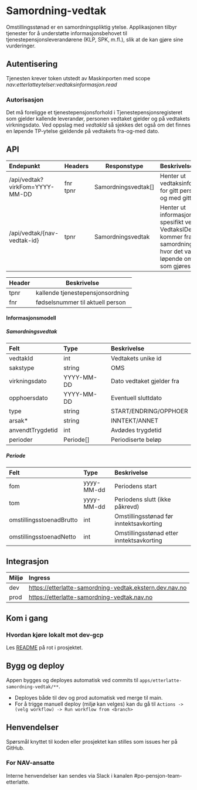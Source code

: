 # Samordning-vedtak

Omstillingsstønad er en samordningspliktig ytelse. Applikasjonen tilbyr tjenester for å understøtte informasjonsbehovet til tjenestepensjonsleverandørene (KLP, SPK, m.fl.), slik at de kan gjøre sine vurderinger.

## Autentisering

Tjenesten krever token utstedt av Maskinporten med scope _nav:etterlatteytelser:vedtaksinformasjon.read_

### Autorisasjon

Det må foreligge et tjenestepensjonsforhold i Tjenestepensjonsregisteret som gjelder kallende leverandør, personen vedtaket gjelder og på vedtakets virkningsdato. Ved oppslag med _vedtakId_ så sjekkes det også om det finnes en løpende TP-ytelse gjeldende  på vedtakets fra-og-med dato.

## API

| Endepunkt                      | Headers        | Responstype         | Beskrivelse                                                                                                                         |
|:-------------------------------|----------------|---------------------|:------------------------------------------------------------------------------------------------------------------------------------|
| /api/vedtak?virkFom=YYYY-MM-DD | fnr <br/> tpnr | Samordningsvedtak[] | Henter ut vedtaksinformasjon for gitt person fra og med gitt dato.                                                                  |
| /api/vedtak/{nav-vedtak-id}    | tpnr           | Samordningsvedtak   | Henter ut informasjon om et spesifikt vedtak. VedtaksIDen kommer fra samordningskøen hvor det varsles løpende om vedtak som gjøres. |

| Header | Beskrivelse                      |
|--------|----------------------------------|
| tpnr   | kallende tjenestepensjonsordning |
| fnr    | fødselsnummer til aktuell person |



#### Informasjonsmodell

##### Samordningsvedtak

| Felt             | Type        | Beskrivelse               |
|:-----------------|:------------|:--------------------------|
| vedtakId         | int         | Vedtakets unike id        |
| sakstype         | string      | OMS                       |
| virkningsdato    | YYYY-MM-DD  | Dato vedtaket gjelder fra |
| opphoersdato     | YYYY-MM-DD  | Eventuell sluttdato       |
| type             | string      | START/ENDRING/OPPHOER     |
| arsak*           | string      | INNTEKT/ANNET             |
| anvendtTrygdetid | int         | Avdødes trygdetid         |
| perioder         | Periode[]   | Periodiserte beløp        |

##### Periode

| Felt                     | Type       | Beskrivelse                               |
|:-------------------------|:-----------|:------------------------------------------|
| fom                      | yyyy-MM-dd | Periodens start                           |
| tom                      | yyyy-MM-dd | Periodens slutt (ikke påkrevd)            |
| omstillingsstoenadBrutto | int        | Omstillingsstønad før inntektsavkorting   |
| omstillingsstoenadNetto  | int        | Omstillingsstønad etter inntektsavkorting |

## Integrasjon

| Miljø | Ingress                                                 |
|:------|:--------------------------------------------------------|
| dev   | https://etterlatte-samordning-vedtak.ekstern.dev.nav.no |
| prod  | https://etterlatte-samordning-vedtak.nav.no             |    

## Kom i gang

### Hvordan kjøre lokalt mot dev-gcp

Les [README](../../README.md) på rot i prosjektet.


## Bygg og deploy

Appen bygges og deployes automatisk ved commits til `apps/etterlatte-samordning-vedtak/**`.

- Deployes både til dev og prod automatisk ved merge til main.
- For å trigge manuell deploy (miljø kan velges) kan du gå til `Actions -> (velg workflow) -> Run workflow from <branch>`

## Henvendelser

Spørsmål knyttet til koden eller prosjektet kan stilles som issues her på GitHub.

### For NAV-ansatte

Interne henvendelser kan sendes via Slack i kanalen #po-pensjon-team-etterlatte.
